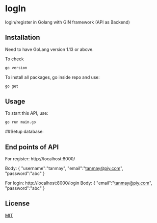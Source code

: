 # logIn

login/register in Golang with GIN framework (API as Backend)

## Installation

Need to have GoLang version 1.13 or above.

To check
```bash
go version
```

To install all packages, go inside repo and use: 
```bash
go get
```

## Usage

To start this API, use:
```bash
go run main.go
```

##Setup database:


## End points of API

For register:
http://localhost:8000/

Body:
{
	"username":"tanmay",
	"email":"tanmay@piy.com",
	"password":"abc"
}

For login:
http://localhost:8000/login
Body:
{
	"email":"tanmay@piy.com",
	"password":"abc"
}

## License
[MIT](https://choosealicense.com/licenses/mit/)
